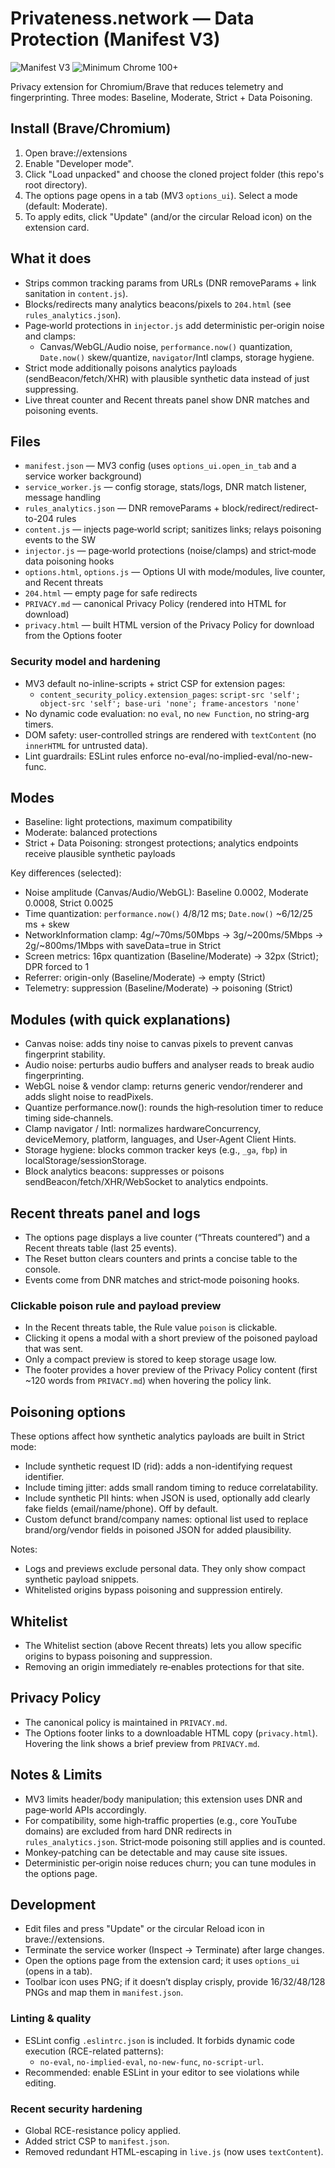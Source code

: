 # Privateness.network — Data Protection (Manifest V3)

![Manifest V3](https://img.shields.io/badge/Chrome-Manifest%20V3-informational)
![Minimum Chrome 100+](https://img.shields.io/badge/Chrome-%E2%89%A5100-green)

Privacy extension for Chromium/Brave that reduces telemetry and fingerprinting. Three modes: Baseline, Moderate, Strict + Data Poisoning.

## Install (Brave/Chromium)

1. Open brave://extensions
2. Enable "Developer mode".
3. Click "Load unpacked" and choose the cloned project folder (this repo's root directory).
4. The options page opens in a tab (MV3 `options_ui`). Select a mode (default: Moderate).
5. To apply edits, click "Update" (and/or the circular Reload icon) on the extension card.

## What it does

- Strips common tracking params from URLs (DNR removeParams + link sanitation in `content.js`).
- Blocks/redirects many analytics beacons/pixels to `204.html` (see `rules_analytics.json`).
- Page‑world protections in `injector.js` add deterministic per‑origin noise and clamps:
  - Canvas/WebGL/Audio noise, `performance.now()` quantization, `Date.now()` skew/quantize, `navigator`/Intl clamps, storage hygiene.
- Strict mode additionally poisons analytics payloads (sendBeacon/fetch/XHR) with plausible synthetic data instead of just suppressing.
- Live threat counter and Recent threats panel show DNR matches and poisoning events.

## Files

- `manifest.json` — MV3 config (uses `options_ui.open_in_tab` and a service worker background)
- `service_worker.js` — config storage, stats/logs, DNR match listener, message handling
- `rules_analytics.json` — DNR removeParams + block/redirect/redirect-to-204 rules
- `content.js` — injects page‑world script; sanitizes links; relays poisoning events to the SW
- `injector.js` — page‑world protections (noise/clamps) and strict‑mode data poisoning hooks
- `options.html`, `options.js` — Options UI with mode/modules, live counter, and Recent threats
- `204.html` — empty page for safe redirects
- `PRIVACY.md` — canonical Privacy Policy (rendered into HTML for download)
- `privacy.html` — built HTML version of the Privacy Policy for download from the Options footer

### Security model and hardening

- MV3 default no-inline-scripts + strict CSP for extension pages:
  - `content_security_policy.extension_pages`: `script-src 'self'; object-src 'self'; base-uri 'none'; frame-ancestors 'none'`
- No dynamic code evaluation: no `eval`, no `new Function`, no string-arg timers.
- DOM safety: user-controlled strings are rendered with `textContent` (no `innerHTML` for untrusted data).
- Lint guardrails: ESLint rules enforce no-eval/no-implied-eval/no-new-func.

## Modes

- Baseline: light protections, maximum compatibility
- Moderate: balanced protections
- Strict + Data Poisoning: strongest protections; analytics endpoints receive plausible synthetic payloads

Key differences (selected):

- Noise amplitude (Canvas/Audio/WebGL): Baseline 0.0002, Moderate 0.0008, Strict 0.0025
- Time quantization: `performance.now()` 4/8/12 ms; `Date.now()` ~6/12/25 ms + skew
- NetworkInformation clamp: 4g/~70ms/50Mbps → 3g/~200ms/5Mbps → 2g/~800ms/1Mbps with saveData=true in Strict
- Screen metrics: 16px quantization (Baseline/Moderate) → 32px (Strict); DPR forced to 1
- Referrer: origin-only (Baseline/Moderate) → empty (Strict)
- Telemetry: suppression (Baseline/Moderate) → poisoning (Strict)

## Modules (with quick explanations)

- Canvas noise: adds tiny noise to canvas pixels to prevent canvas fingerprint stability.
- Audio noise: perturbs audio buffers and analyser reads to break audio fingerprinting.
- WebGL noise & vendor clamp: returns generic vendor/renderer and adds slight noise to readPixels.
- Quantize performance.now(): rounds the high‑resolution timer to reduce timing side‑channels.
- Clamp navigator / Intl: normalizes hardwareConcurrency, deviceMemory, platform, languages, and User‑Agent Client Hints.
- Storage hygiene: blocks common tracker keys (e.g., `_ga`, `fbp`) in localStorage/sessionStorage.
- Block analytics beacons: suppresses or poisons sendBeacon/fetch/XHR/WebSocket to analytics endpoints.

## Recent threats panel and logs

- The options page displays a live counter (“Threats countered”) and a Recent threats table (last 25 events).
- The Reset button clears counters and prints a concise table to the console.
- Events come from DNR matches and strict‑mode poisoning hooks.

### Clickable poison rule and payload preview

- In the Recent threats table, the Rule value `poison` is clickable.
- Clicking it opens a modal with a short preview of the poisoned payload that was sent.
- Only a compact preview is stored to keep storage usage low.
- The footer provides a hover preview of the Privacy Policy content (first ~120 words from `PRIVACY.md`) when hovering the policy link.

## Poisoning options

These options affect how synthetic analytics payloads are built in Strict mode:

- Include synthetic request ID (rid): adds a non-identifying request identifier.
- Include timing jitter: adds small random timing to reduce correlatability.
- Include synthetic PII hints: when JSON is used, optionally add clearly fake fields (email/name/phone). Off by default.
- Custom defunct brand/company names: optional list used to replace brand/org/vendor fields in poisoned JSON for added plausibility.

Notes:

- Logs and previews exclude personal data. They only show compact synthetic payload snippets.
- Whitelisted origins bypass poisoning and suppression entirely.

## Whitelist

- The Whitelist section (above Recent threats) lets you allow specific origins to bypass poisoning and suppression.
- Removing an origin immediately re‑enables protections for that site.

## Privacy Policy

- The canonical policy is maintained in `PRIVACY.md`.
- The Options footer links to a downloadable HTML copy (`privacy.html`). Hovering the link shows a brief preview from `PRIVACY.md`.

## Notes & Limits

- MV3 limits header/body manipulation; this extension uses DNR and page‑world APIs accordingly.
- For compatibility, some high‑traffic properties (e.g., core YouTube domains) are excluded from hard DNR redirects in `rules_analytics.json`. Strict‑mode poisoning still applies and is counted.
- Monkey‑patching can be detectable and may cause site issues.
- Deterministic per‑origin noise reduces churn; you can tune modules in the options page.

## Development

- Edit files and press "Update" or the circular Reload icon in brave://extensions.
- Terminate the service worker (Inspect → Terminate) after large changes.
- Open the options page from the extension card; it uses `options_ui` (opens in a tab).
- Toolbar icon uses PNG; if it doesn’t display crisply, provide 16/32/48/128 PNGs and map them in `manifest.json`.

### Linting & quality

- ESLint config `.eslintrc.json` is included. It forbids dynamic code execution (RCE-related patterns):
  - `no-eval`, `no-implied-eval`, `no-new-func`, `no-script-url`.
- Recommended: enable ESLint in your editor to see violations while editing.

### Recent security hardening

- Global RCE-resistance policy applied.
- Added strict CSP to `manifest.json`.
- Removed redundant HTML-escaping in `live.js` (now uses `textContent`).
